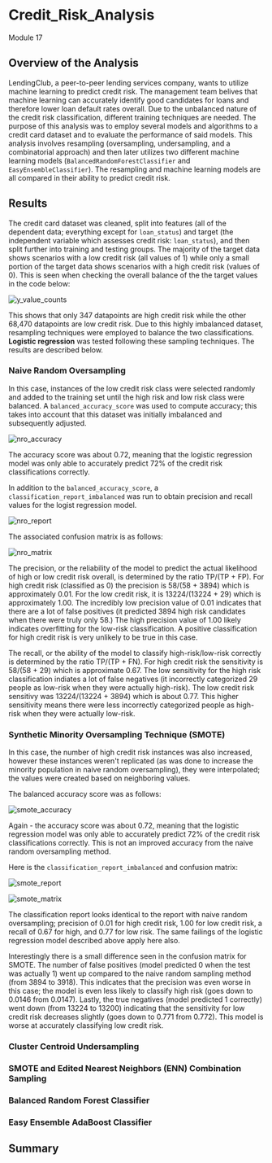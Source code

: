 # Credit_Risk_Analysis
Module 17

## Overview of the Analysis
LendingClub, a peer-to-peer lending services company, wants to utilize machine learning to predict credit risk. The management team belives that machine learning can accurately identify good candidates for loans and therefore lower loan default rates overall. Due to the unbalanced nature of the credit risk classification, different training techniques are needed. The purpose of this analysis was to employ several models and algorithms to a credit card dataset and to evaluate the performance of said models. This analysis involves resampling (oversampling, undersampling, and a combinatorial approach) and then later utilizes two different machine learning models (`BalancedRandomForestClassifier` and `EasyEnsembleClassifier`). The resampling and machine learning models are all compared in their ability to predict credit risk.

## Results

The credit card dataset was cleaned, split into features (all of the dependent data; everything except for `loan_status`) and target (the independent variable which assesses credit risk: `loan_status`), and then split further into training and testing groups. The majority of the target data shows scenarios with a low credit risk (all values of 1) while only a small portion of the target data shows scenarios with a high credit risk (values of 0). This is seen when checking the overall balance of the the target values in the code below:

![y_value_counts](https://user-images.githubusercontent.com/107309793/194986993-f62fd471-9cf5-40c2-9e41-8c148fb48de8.png)

This shows that only 347 datapoints are high credit risk while the other 68,470 datapoints are low credit risk. Due to this highly imbalanced dataset, resampling techniques were employed to balance the two classifications. **Logistic regression** was tested following these sampling techniques. The results are described below.

### Naive Random Oversampling

In this case, instances of the low credit risk class were selected randomly and added to the training set until the high risk and low risk class were balanced. A `balanced_accuracy_score` was used to compute accuracy; this takes into account that this dataset was initially imbalanced and subsequently adjusted.

![nro_accuracy](https://user-images.githubusercontent.com/107309793/194987665-15d29c8d-881a-4b68-8fac-f1cc32b210db.png)

The accuracy score was about 0.72, meaning that the logistic regression model was only able to accurately predict 72% of the credit risk classifications correctly.

In addition to the `balanced_accuracy_score`, a `classification_report_imbalanced` was run to obtain precision and recall values for the logist regression model.

![nro_report](https://user-images.githubusercontent.com/107309793/194988708-5a4c2257-b4bc-4c47-9f87-e27d7a6b6a58.png)

The associated confusion matrix is as follows:

![nro_matrix](https://user-images.githubusercontent.com/107309793/194990991-17078f1a-2b78-47a5-938e-9390a0841820.png)

The precision, or the reliability of the model to predict the actual likelihood of high or low credit risk overall, is determined by the ratio TP/(TP + FP). For high credit risk (classified as 0) the precision is 58/(58 + 3894) which is approximately 0.01. For the low credit risk, it is 13224/(13224 + 29) which is approximately 1.00. The incredibly low precision value of 0.01 indicates that there are a lot of false positives (it predicted 3894 high risk candidates when there were truly only 58.) The high precision value of 1.00 likely indicates overfitting for the low-risk classification. A positive classification for high credit risk is very unlikely to be true in this case.

The recall, or the ability of the model to classify high-risk/low-risk correctly is determined by the ratio TP/(TP + FN). For high credit risk the sensitivity is 58/(58 + 29) which is approximate 0.67. The low sensitivity for the high risk classification indiates a lot of false negatives (it incorrectly categorized 29 people as low-risk when they were actually high-risk). The low credit risk sensitivy was 13224/(13224 + 3894) which is about 0.77. This higher sensitivity means there were less incorrectly categorized people as high-risk when they were actually low-risk.

### Synthetic Minority Oversampling Technique (SMOTE)

In this case, the number of high credit risk instances was also increased, however these instances weren't replicated (as was done to increase the minority population in naive random oversampling), they were interpolated; the values were created based on neighboring values.

The balanced accuracy score was as follows:

![smote_accuracy](https://user-images.githubusercontent.com/107309793/195218988-f90498ed-c6b9-446b-89bf-86e9a4930308.png)

Again - the accuracy score was about 0.72, meaning that the logistic regression model was only able to accurately predict 72% of the credit risk classifications correctly. This is not an improved accuracy from the naive random oversampling method.

Here is the `classification_report_imbalanced` and confusion matrix:

![smote_report](https://user-images.githubusercontent.com/107309793/195219213-d248dd3a-afc2-4309-a4dd-573cf7ab4dab.png)

![smote_matrix](https://user-images.githubusercontent.com/107309793/195219222-56bcfc67-8d01-47b4-84b4-860e1fd21d59.png)

The classification report looks identical to the report with naive random oversampling; precision of 0.01 for high credit risk, 1.00 for low credit risk, a recall of 0.67 for high, and 0.77 for low risk. The same failings of the logistic regression model described above apply here also.

Interestingly there is a small difference seen in the confusion matrix for SMOTE. The number of false positives (model predicted 0 when the test was actually 1) went up compared to the naive random sampling method (from 3894 to 3918). This indicates that the precision was even worse in this case; the model is even less likely to classify high risk (goes down to 0.0146 from 0.0147). Lastly, the true negatives (model predicted 1 correctly) went down (from 13224 to 13200) indicating that the sensitivity for low credit risk decreases slightly (goes down to 0.771 from 0.772). This model is worse at accurately classifying low credit risk.

### Cluster Centroid Undersampling

### SMOTE and Edited Nearest Neighbors (ENN) Combination Sampling

### Balanced Random Forest Classifier

### Easy Ensemble AdaBoost Classifier

## Summary
